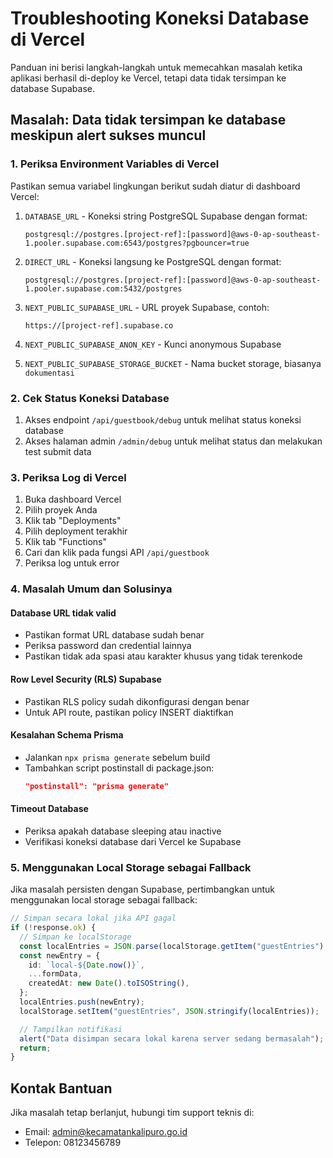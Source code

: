 # Troubleshooting Koneksi Database di Vercel

Panduan ini berisi langkah-langkah untuk memecahkan masalah ketika aplikasi berhasil di-deploy ke Vercel, tetapi data tidak tersimpan ke database Supabase.

## Masalah: Data tidak tersimpan ke database meskipun alert sukses muncul

### 1. Periksa Environment Variables di Vercel

Pastikan semua variabel lingkungan berikut sudah diatur di dashboard Vercel:

1. `DATABASE_URL` - Koneksi string PostgreSQL Supabase dengan format:

   ```
   postgresql://postgres.[project-ref]:[password]@aws-0-ap-southeast-1.pooler.supabase.com:6543/postgres?pgbouncer=true
   ```

2. `DIRECT_URL` - Koneksi langsung ke PostgreSQL dengan format:

   ```
   postgresql://postgres.[project-ref]:[password]@aws-0-ap-southeast-1.pooler.supabase.com:5432/postgres
   ```

3. `NEXT_PUBLIC_SUPABASE_URL` - URL proyek Supabase, contoh:

   ```
   https://[project-ref].supabase.co
   ```

4. `NEXT_PUBLIC_SUPABASE_ANON_KEY` - Kunci anonymous Supabase

5. `NEXT_PUBLIC_SUPABASE_STORAGE_BUCKET` - Nama bucket storage, biasanya `dokumentasi`

### 2. Cek Status Koneksi Database

1. Akses endpoint `/api/guestbook/debug` untuk melihat status koneksi database
2. Akses halaman admin `/admin/debug` untuk melihat status dan melakukan test submit data

### 3. Periksa Log di Vercel

1. Buka dashboard Vercel
2. Pilih proyek Anda
3. Klik tab "Deployments"
4. Pilih deployment terakhir
5. Klik tab "Functions"
6. Cari dan klik pada fungsi API `/api/guestbook`
7. Periksa log untuk error

### 4. Masalah Umum dan Solusinya

#### Database URL tidak valid

- Pastikan format URL database sudah benar
- Periksa password dan credential lainnya
- Pastikan tidak ada spasi atau karakter khusus yang tidak terenkode

#### Row Level Security (RLS) Supabase

- Pastikan RLS policy sudah dikonfigurasi dengan benar
- Untuk API route, pastikan policy INSERT diaktifkan

#### Kesalahan Schema Prisma

- Jalankan `npx prisma generate` sebelum build
- Tambahkan script postinstall di package.json:
  ```json
  "postinstall": "prisma generate"
  ```

#### Timeout Database

- Periksa apakah database sleeping atau inactive
- Verifikasi koneksi database dari Vercel ke Supabase

### 5. Menggunakan Local Storage sebagai Fallback

Jika masalah persisten dengan Supabase, pertimbangkan untuk menggunakan local storage sebagai fallback:

```typescript
// Simpan secara lokal jika API gagal
if (!response.ok) {
  // Simpan ke localStorage
  const localEntries = JSON.parse(localStorage.getItem("guestEntries") || "[]");
  const newEntry = {
    id: `local-${Date.now()}`,
    ...formData,
    createdAt: new Date().toISOString(),
  };
  localEntries.push(newEntry);
  localStorage.setItem("guestEntries", JSON.stringify(localEntries));

  // Tampilkan notifikasi
  alert("Data disimpan secara lokal karena server sedang bermasalah");
  return;
}
```

## Kontak Bantuan

Jika masalah tetap berlanjut, hubungi tim support teknis di:

- Email: admin@kecamatankalipuro.go.id
- Telepon: 08123456789
